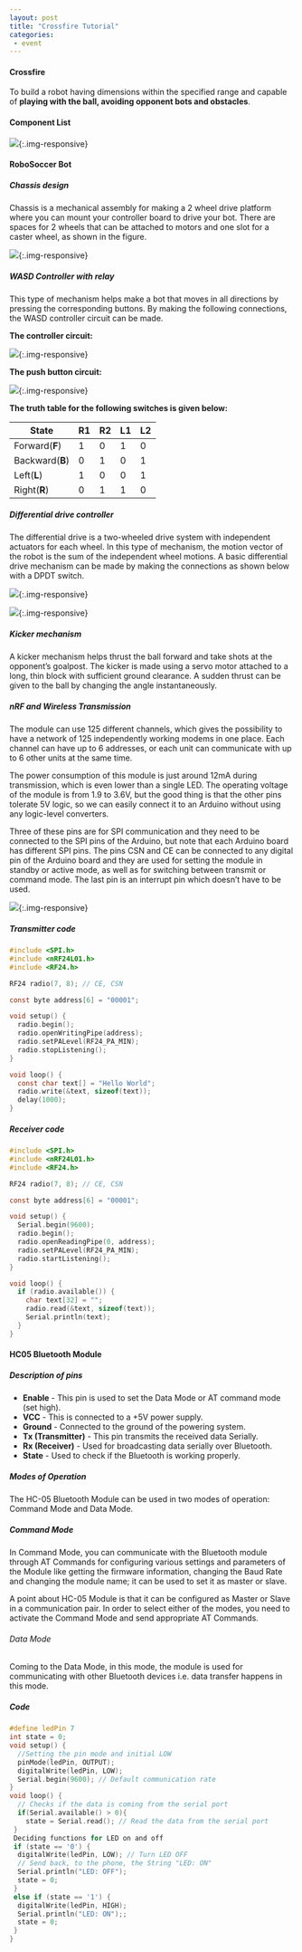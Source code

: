 ```yaml
---
layout: post
title: "Crossfire Tutorial"
categories:
 - event
---
```


#### Crossfire

To build a robot having dimensions within the specified range and capable of **playing with the ball, avoiding opponent bots and obstacles**.

<!-- #### USP

*   Line Following Mechanism
*   Colour Recognition
*   Memory and backtracking -->

#### Component List 

![](/img/tutorial/event/crossfire/componentlist.png){:.img-responsive}

#### RoboSoccer Bot

##### Chassis design

Chassis is a mechanical assembly for making a 2 wheel drive platform where you can mount your controller board to drive your bot. There are spaces for 2 wheels that can be attached to motors and one slot for a caster wheel, as shown in the figure.

![](/img/tutorial/event/crossfire/redchassis.png){:.img-responsive}

##### WASD Controller with relay

This type of mechanism helps make a bot that moves in all directions by pressing the corresponding buttons. By making the following connections, the WASD controller circuit can be made.

**The controller circuit:**

![](/img/tutorial/event/crossfire/controller.png){:.img-responsive}

**The push button circuit:**

![](/img/tutorial/event/crossfire/circuit_relay.png){:.img-responsive}

**The truth table for the following switches is given below:**

| State           | R1 | R2 | L1 | L2 |
| --------------- | -- | -- | -- | -- |
| Forward(**F**)  | 1  | 0  | 1  | 0  |
| Backward(**B**) | 0  | 1  | 0  | 1  |
| Left(**L**)     | 1  | 0  | 0  | 1  |
| Right(**R**)    | 0  | 1  | 1  | 0  |


##### Differential drive controller

The differential drive is a two-wheeled drive system with independent actuators for each wheel. In this type of mechanism, the motion vector of the robot is the sum of the independent wheel motions. A basic differential drive mechanism can be made by making the connections as shown below with a DPDT switch.

![](/img/tutorial/event/crossfire/diffdrive_1.png){:.img-responsive}

![](/img/tutorial/event/crossfire/diffdrive_2.jpg){:.img-responsive}

##### Kicker mechanism

A kicker mechanism helps thrust the ball forward and take shots at the opponent’s goalpost. The kicker is made using a servo motor attached to a long, thin block with sufficient ground clearance. A sudden thrust can be given to the ball by changing the angle instantaneously.

##### nRF and Wireless Transmission

The module can use 125 different channels, which gives the possibility to have a network of 125 independently working modems in one place. Each channel can have up to 6 addresses, or each unit can communicate with up to 6 other units at the same time.

The power consumption of this module is just around 12mA during transmission, which is even lower than a single LED. The operating voltage of the module is from 1.9 to 3.6V, but the good thing is that the other pins tolerate 5V logic, so we can easily connect it to an Arduino without using any logic-level converters.

Three of these pins are for SPI communication and they need to be connected to the SPI pins of the Arduino, but note that each Arduino board has different SPI pins. The pins CSN and CE can be connected to any digital pin of the Arduino board and they are used for setting the module in standby or active mode, as well as for switching between transmit or command mode. The last pin is an interrupt pin which doesn’t have to be used.

![](/img/tutorial/event/crossfire/arduino.png){:.img-responsive}

##### Transmitter code

```c
#include <SPI.h>
#include <nRF24L01.h>
#include <RF24.h>

RF24 radio(7, 8); // CE, CSN

const byte address[6] = "00001";

void setup() {
  radio.begin();
  radio.openWritingPipe(address);
  radio.setPALevel(RF24_PA_MIN);
  radio.stopListening();
}

void loop() {
  const char text[] = "Hello World";
  radio.write(&text, sizeof(text));
  delay(1000);
}
```
##### Receiver code

```c
#include <SPI.h>
#include <nRF24L01.h>
#include <RF24.h>

RF24 radio(7, 8); // CE, CSN

const byte address[6] = "00001";

void setup() {
  Serial.begin(9600);
  radio.begin();
  radio.openReadingPipe(0, address);
  radio.setPALevel(RF24_PA_MIN);
  radio.startListening();
}

void loop() {
  if (radio.available()) {
    char text[32] = "";
    radio.read(&text, sizeof(text));
    Serial.println(text);
  }
}
```

#### HC05 Bluetooth Module


##### Description of pins

* **Enable** - This pin is used to set the Data Mode or AT command mode (set high).
* **VCC** - This is connected to a +5V power supply.
* **Ground** - Connected to the ground of the powering system.
* **Tx (Transmitter)** - This pin transmits the received data Serially.
* **Rx (Receiver)** - Used for broadcasting data serially over Bluetooth.
* **State** - Used to check if the Bluetooth is working properly.


##### Modes of Operation

The HC-05 Bluetooth Module can be used in two modes of operation: Command Mode and Data Mode.


##### Command Mode

In Command Mode, you can communicate with the Bluetooth module through AT Commands for configuring various settings and parameters of the Module like getting the firmware information, changing the Baud Rate and changing the module name; it can be used to set it as master or slave. 

A point about HC-05 Module is that it can be configured as Master or Slave in a communication pair. In order to select either of the modes, you need to activate the Command Mode and send appropriate AT Commands. 


###### Data Mode

Coming to the Data Mode, in this mode, the module is used for communicating with other Bluetooth devices i.e. data transfer happens in this mode.


##### Code

```c
#define ledPin 7
int state = 0;
void setup() {
  //Setting the pin mode and initial LOW
  pinMode(ledPin, OUTPUT);
  digitalWrite(ledPin, LOW);
  Serial.begin(9600); // Default communication rate
}
void loop() {
  // Checks if the data is coming from the serial port
  if(Serial.available() > 0){
    state = Serial.read(); // Read the data from the serial port
 }
 Deciding functions for LED on and off
 if (state == '0') {
  digitalWrite(ledPin, LOW); // Turn LED OFF
  // Send back, to the phone, the String "LED: ON"
  Serial.println("LED: OFF");
  state = 0;
 }
 else if (state == '1') {
  digitalWrite(ledPin, HIGH);
  Serial.println("LED: ON");;
  state = 0;
 }
}
```